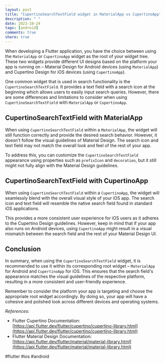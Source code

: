 ```yaml
---
layout: post
title: "CupertinoSearchTextField widget in MaterialApp vs CupertinoApp"
description: " "
date: 2023-10-24
tags: [android]
comments: true
share: true
---
```


When developing a Flutter application, you have the choice between using the `MaterialApp` or `CupertinoApp` widget as the root of your widget tree. These two widgets provide different UI designs based on the platform your app is running on – Material Design for Android devices (using `MaterialApp`) and Cupertino Design for iOS devices (using `CupertinoApp`).

One common widget that is used in search functionality is the `CupertinoSearchTextField`. It provides a text field with a search icon at the beginning which allows users to easily input search queries. However, there are some differences and limitations to consider when using `CupertinoSearchTextField` with `MaterialApp` or `CupertinoApp`.

## CupertinoSearchTextField with MaterialApp

When using `CupertinoSearchTextField` within a `MaterialApp`, the widget will still function correctly and provide the desired search behavior. However, it doesn't follow the visual guidelines of Material Design. The search icon and text field may not match the overall look and feel of the rest of your app.

To address this, you can customize the `CupertinoSearchTextField` appearance using properties such as `prefixIcon` and `decoration`, but it still might not fully align with the Material Design guidelines.

## CupertinoSearchTextField with CupertinoApp

When using `CupertinoSearchTextField` within a `CupertinoApp`, the widget will seamlessly blend with the overall visual style of your iOS app. The search icon and text field will resemble the native search field found in standard iOS applications.

This provides a more consistent user experience for iOS users as it adheres to the Cupertino Design guidelines. However, keep in mind that if your app also runs on Android devices, using `CupertinoApp` might result in a visual mismatch between the search field and the rest of your Material Design UI.

## Conclusion

In summary, when using the `CupertinoSearchTextField` widget, it is recommended to use it within its corresponding root widget – `MaterialApp` for Android and `CupertinoApp` for iOS. This ensures that the search field's appearance matches the visual guidelines of the respective platform, resulting in a more consistent and user-friendly experience.

Remember to consider the platform your app is targeting and choose the appropriate root widget accordingly. By doing so, your app will have a cohesive and polished look across different devices and operating systems.

*References:*
- Flutter Cupertino Documentation: [https://api.flutter.dev/flutter/cupertino/cupertino-library.html](https://api.flutter.dev/flutter/cupertino/cupertino-library.html)
- Flutter Material Design Documentation: [https://api.flutter.dev/flutter/material/material-library.html](https://api.flutter.dev/flutter/material/material-library.html)

#flutter #ios #android